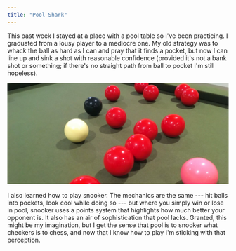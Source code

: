 ```yaml
---
title: "Pool Shark"
---
```


This past week I stayed at a place with a pool table so I've been practicing. I graduated from a lousy player to a mediocre one. My old strategy was to whack the ball as hard as I can and pray that it finds a pocket, but now I can line up and sink a shot with reasonable confidence (provided it's not a bank shot or something; if there's no straight path from ball to pocket I'm still hopeless).

![Snooker](/images/snooker.jpg)

I also learned how to play snooker. The mechanics are the same --- hit balls into pockets, look cool while doing so --- but where you simply win or lose in pool, snooker uses a points system that highlights how much better your opponent is. It also has an air of sophistication that pool lacks. Granted, this might be my imagination, but I get the sense that pool is to snooker what checkers is to chess, and now that I know how to play I'm sticking with that perception.
